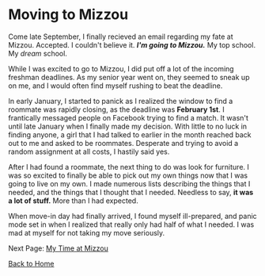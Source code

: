 # Moving to Mizzou

Come late September, I finally recieved an email regarding my fate at Mizzou. Accepted. I couldn't believe it. **_I'm going to Mizzou._** My top school. My *dream* school.

While I was excited to go to Mizzou, I did put off a lot of the incoming freshman deadlines. As my senior year went on, they seemed to sneak up on me, and I would often find myself rushing to beat the deadline.

In early January, I started to panick as I realized the window to find a roommate was rapidly closing, as the deadline was **February 1st**. I frantically messaged people on Facebook trying to find a match. It wasn't until late January when I finally made my decision. With little to no luck in finding anyone, a girl that I had talked to earlier in the month reached back out to me and asked to be roommates. Desperate and trying to avoid a random assignment at all costs, I hastily said yes.

After I had found a roommate, the next thing to do was look for furniture. I was so excited to finally be able to pick out my own things now that I was going to live on my own. I made numerous lists describing the things that I needed, and the things that I thought that I needed. Needless to say, **it was a lot of stuff.** More than I had expected. 

When move-in day had finally arrived, I found myself ill-prepared, and panic mode set in when I realized that really only had half of what I needed. I was mad at myself for not taking my move seriously.

Next Page: [My Time at Mizzou](page5.md)

[Back to Home](README.md)
